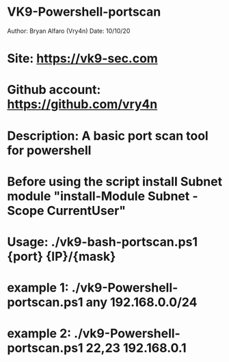 # VK9-Powershell-portscan

Author: Bryan Alfaro (Vry4n) 
Date: 10/10/20
# Site: https://vk9-sec.com
# Github account: https://github.com/vry4n
# Description: A basic port scan tool for powershell
# Before using the script install Subnet module "install-Module Subnet -Scope CurrentUser"
# Usage: ./vk9-bash-portscan.ps1 {port} {IP}/{mask}
# example 1: ./vk9-Powershell-portscan.ps1 any 192.168.0.0/24
# example 2: ./vk9-Powershell-portscan.ps1 22,23 192.168.0.1
